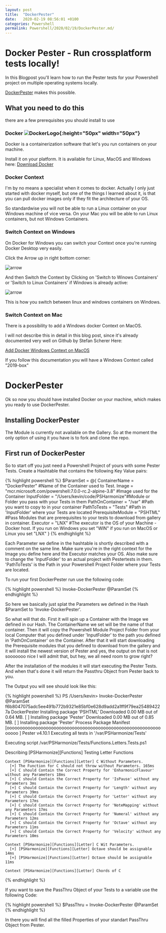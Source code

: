 ```yaml
---
layout: post
title:  "DockerPester"
date:   2020-02-19 08:56:01 +0100
categories: Powershell
permalink: Powershell/2020/02/19/DockerPester.md/
---
```


# Docker Pester - Run crossplatform tests locally!

In this Blogpost you'll learn how to run the Pester tests for your Powershell project on multiple operating systems locally.

[DockerPester](https://github.com/bateskevin/DockerPester) makes this possible.

## What you need to do this

there are a few prerequisites you should install to use 

### Docker ![DockerLogo](https://static1.squarespace.com/static/5bfe78fe9d5abb94164ed3af/5c0f8b3c4fa51a03ef54a96b/5c112c188a922d6c219dcad6/1556553088561/docker-whale.png?format=1500w){:height="50px" width="50px"} 

Docker is a containerization software that let's you run containers on your machine. 

Install it on your platform. It is available for Linux, MacOS and Windows here: [Download Docker](https://hub.docker.com/?overlay=onboarding)

### Docker Context

I'm by no means a specialist when it comes to docker. Actually I only just started with docker myself, but one of
the things I learned about it, is that you can pull docker images only if they fit the architecture of your OS.

So standardwise you will not be able to run a Linux container on your Windows machine of vice versa. On your Mac
you will be able to run Linux containers, but not Windows Containers.

### Switch Context on Windows

On Docker for Windows you can switch your Context once you're running Docker Desktop very easily. 

Click the Arrow up in right bottom corner:

![arrow](https://docs.docker.com/docker-for-windows/images/whale-icon-systray-hidden.png)

And then Switch the Context by Clicking on 'Switch to Winows Containers' or 'Switch to Linux Containers' if Windows is already active:

![arrow](https://docs.docker.com/docker-for-windows/images/docker-menu-settings.png)

This is how you switch between linux and windows containers on Windows.

### Switch Context on Mac

There is a possibility to add a Windows docker Context on MacOS.

I will not describe this in detail in this blog post, since it's already documented very well on Github by Stefan Scherer Here:

[Add Docker Windows Context on MacOS](https://github.com/StefanScherer/windows-docker-machine#working-on-macos)

If you follow this documentation you will have a Windows Context called "2019-box"

# DockerPester

Ok so now you should have installed Docker on your machine, which makes you ready to use DockerPester.

## Installing DockerPester

The Module is currently not available on the Gallery. So at the moment the only option of using it you have is to fork and clone the repo.

## First run of DockerPester

So to start off you just need a Powershell Project of yours with some Pester Tests. Create a Hashtable that 
contains the following Key Value pairs:

{% highlight powershell %}
$ParamSet = @{
  ContainerName = "DockerPester" #Name of the Container used to Test.
  Image = "mcr.microsoft.com/powershell:7.0.0-rc.2-alpine-3.8" #Image used for the Container
  InputFolder = "/Users/kevin/code/PSHarmonize"#Module or Folder you pass with your Tests in them
  PathOnContainer = "/var" #Path you want to copy to in your container
  PathToTests = "Tests" #Path in 'InputFolder' where your Tests are located
  PrerequisiteModule = "PSHTML" #Pass Modules that are prerequisites to your tests to download from gallery in container.
  Executor = "LNX" #The executor is the OS of your Machine - Docker host. If you run on Windows you set "WIN" if you run on MacOS or Linux you set "LNX"
}
{% endhighlight %}

Each Parameter we define in the hashtable is shortly described with a comment on the same line. Make sure you're in the right context for the Image you define here and the Executor matches your OS. Also make sure to change the 'InputFolder' to an actual project with Pestertests in them. 'PathToTests' is the Path in your Powershell Project Folder where your Tests are located.

To run your first DockerPester run use the following code:

{% highlight powershell %}
Invoke-DockerPester @ParamSet
{% endhighlight %}

So here we basically just splat the Parameters we defined in the Hash $ParamSet to 'Invoke-DockerPester'.

So what will that do. First it will spin up a Container with the Image we defined in our Hash. The ContainerName we set will be the name of that container. Then it will copy the Powershell Module Project Folder from your local Computer that you defined under 'InputFolder' to the path you defined in 'PathOnContainer' on the Container. After that it will start downloading the Prerequisite modules that you defined to download from the gallery and it will install the newest version of Pester and yes, the output on that is not sooooooo nice I will admit that, but hey, we all need room to grow right? 

After the installation of the modules it will start executing the Pester Tests. And when that's done it will return the Passthru Object from Pester back to you.

The Output you will see should look like this: 

{% highlight powershell %}
PS /Users/kevin> Invoke-DockerPester @ParamSet                                 
f6b8047075adc5ee491b772b9321e85bf0e628d9add2a1ff9f79ea254894227a
DockerPester
                                                                                                                                                                                                                                                                                                                                                                                                                                                                                                 Installing package 'PSHTML'                                                        Downloaded 0.00 MB out of 0.64 MB.                                              [                                                                    ]                                                                                                                                                                                                                                                                                                                                                                                                                                                                                                                                                                                                                                                                                                                                                                                                                                                                                                                                                                                                       Installing package 'Pester'                                                        Downloaded 0.00 MB out of 0.85 MB.                                              [                                                                    ]                                                                                                                                                                       Installing package 'Pester'                                                        Process Package Manifest                                                        [oooooooooooooooooooooooooooooooooooooooooooooooooooooooooooooooo    ]                                                                                                                                                                                                                                                                                                                                                                                                                                                                                                      Pester v4.10.1
Executing all tests in '/var/PSHarmonize/Tests'

Executing script /var/PSHarmonize/Tests/Functions.Letters.Tests.ps1

  Describing [PSHarmonize][Functions] Testing Letter Functions

    Context [PSHarmonize][Functions][Letter] C Without Parameters.
      [+] The Function for C should not throw without Parameters. 165ms
      [+] C should Contain the Correct Property for 'EnharmonicFlavour' without any Parameters 18ms
      [+] C should Contain the Correct Property for 'IsPause' without any Parameters 3ms
      [+] C should Contain the Correct Property for 'Length' without any Parameters 39ms
      [+] C should Contain the Correct Property for 'Letter' without any Parameters 17ms
      [+] C should Contain the Correct Property for 'NoteMapping' without any Parameters 17ms
      [+] C should Contain the Correct Property for 'Numeral' without any Parameters 12ms
      [+] C should Contain the Correct Property for 'Octave' without any Parameters 11ms
      [+] C should Contain the Correct Property for 'Velocity' without any Parameters 10ms

    Context [PSHarmonize][Functions][Letter] C Wit Parameters.
      [+] [PSHarmonize][Functions][Letter] Octave should be assignable 14ms
      [+] [PSHarmonize][Functions][Letter] Octave should be assignable 11ms

    Context [PSHarmonize][Functions][Letter] Chords of C
{% endhighlight %}

If you want to save the PassThru Object of your Tests to a variable use the following Code:

{% highlight powershell %}
$PassThru = Invoke-DockerPester @ParamSet
{% endhighlight %}

In there you will find all the filled Properties of your standart PassThru Object from Pester. 